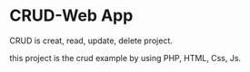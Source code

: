# CRUD-Web App

CRUD is creat, read, update, delete project.

this project is the crud example by using PHP, HTML, Css, Js.
